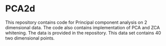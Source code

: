 # PCA2d
This repository contains code for Principal component analysis on 2 dimensional data. The code also contains implementation of PCA and ZCA whitening. The data is provided in the repository. This data set contains 40 two dimensional points.
